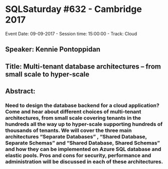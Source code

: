# SQLSaturday #632 - Cambridge 2017
Event Date: 09-09-2017 - Session time: 15:00:00 - Track: Cloud
## Speaker: Kennie Pontoppidan
## Title: Multi-tenant database architectures – from small scale to hyper-scale
## Abstract:
### Need to design the database backend for a cloud application? Come and hear about different choices of multi-tenant architectures,  from small scale covering tenants in the hundreds all the way up to hyper-scale supporting hundreds of thousands of tenants.  We will cover the three main architectures “Separate Databases” , “Shared Database, Separate Schemas” and “Shared Database, Shared Schemas”  and how they can be implemented on Azure SQL database and elastic pools.  Pros and cons for security, performance and administration will be discussed in each of these architectures.
